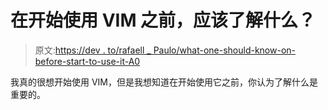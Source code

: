 # 在开始使用 VIM 之前，应该了解什么？

> 原文:[https://dev . to/rafaell _ Paulo/what-one-should-know-on-before-start-to-use-it-A0](https://dev.to/rafaell_paulo/what-one-should-know-about-vim-before-starting-to-use-it-a0)

我真的很想开始使用 VIM，但是我想知道在开始使用它之前，你认为了解什么是重要的。